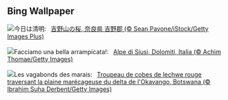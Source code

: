 ## Bing Wallpaper
![](https://www.bing.com/th?id=OHR.YoshinoyamaSpring_JA-JP6657067611_UHD.jpg&w=1000)今日は清明:&nbsp;&ensp;[吉野山の桜, 奈良県 吉野郡 (© Sean Pavone/iStock/Getty Images Plus)](https://www.bing.com/th?id=OHR.YoshinoyamaSpring_JA-JP6657067611_UHD.jpg)
<br><br/>
![](https://www.bing.com/th?id=OHR.DolomitesSeiserAlm_IT-IT7507692792_UHD.jpg&w=1000)Facciamo una bella arrampicata!:&nbsp;&ensp;[Alpe di Siusi, Dolomiti, Italia (© Achim Thomae/Getty Images)](https://www.bing.com/th?id=OHR.DolomitesSeiserAlm_IT-IT7507692792_UHD.jpg)
<br><br/>
![](https://www.bing.com/th?id=OHR.AntelopeBotswana_FR-FR1380338577_UHD.jpg&w=1000)Les vagabonds des marais:&nbsp;&ensp;[Troupeau de cobes de lechwe rouge traversant la plaine marécageuse du delta de l'Okavango, Botswana (© Ibrahim Suha Derbent/Getty Images)](https://www.bing.com/th?id=OHR.AntelopeBotswana_FR-FR1380338577_UHD.jpg)
<br><br/>
